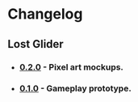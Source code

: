 # Changelog
## Lost Glider

- ### [0.2.0](https://gitlab.com/mattmaniak/lost-glider/-/milestones/2) - Pixel art mockups.
- ### [0.1.0](https://gitlab.com/mattmaniak/lost-glider/-/milestones/1) - Gameplay prototype.
